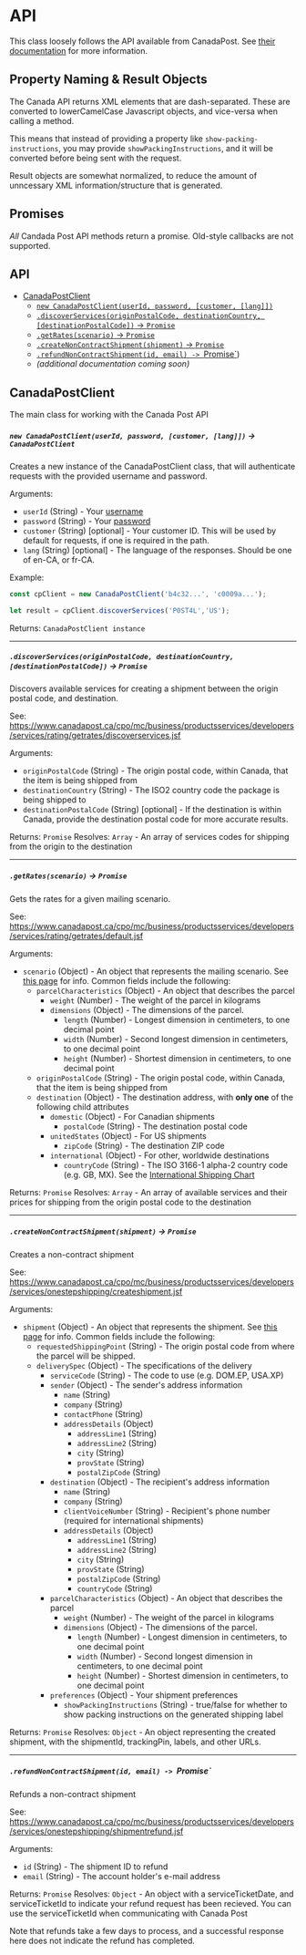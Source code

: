 # API

This class loosely follows the API available from CanadaPost. See [their documentation](https://www.canadapost.ca/cpo/mc/business/productsservices/developers/services/default.jsf) for more information.

## Property Naming & Result Objects
The Canada API returns XML elements that are dash-separated.
These are converted to lowerCamelCase Javascript objects, and vice-versa when calling a method.

This means that instead of providing a property like `show-packing-instructions`, you may provide `showPackingInstructions`,
and it will be converted before being sent with the request.

Result objects are somewhat normalized, to reduce the amount of unncessary XML information/structure that is generated.

## Promises
_All_ Candada Post API methods return a promise. Old-style callbacks are not supported.

## API
- [CanadaPostClient](#CanadaPostClient)
    - [`new CanadaPostClient(userId, password, [customer, [lang]])`](#new-canadapostclientuserid-password-customer-lang---canadapostclient)
    - [`.discoverServices(originPostalCode, destinationCountry, [destinationPostalCode])` -> `Promise`](#discoverservicesoriginpostalcode-destinationcountry-destinationpostalcode---promise)
    - [`.getRates(scenario)` -> `Promise`](#getratesscenario---promise)
    - [`.createNonContractShipment(shipment)` -> `Promise`](#createNonContractShipmentshipment---promise)
    - [`.refundNonContractShipment(id, email) -> `Promise`](#refundNonContractShipmentid-email---promise))
    - *(additional documentation coming soon)*

## CanadaPostClient
The main class for working with the Canada Post API

##### `new CanadaPostClient(userId, password, [customer, [lang]])` -> `CanadaPostClient`
Creates a new instance of the CanadaPostClient class, that will authenticate requests with the provided username and password.

Arguments:

- `userId` (String) - Your [username](https://www.canadapost.ca/cpotools/apps/drc/registered?execution=e3s1)
- `password` (String) - Your [password](https://www.canadapost.ca/cpotools/apps/drc/registered?execution=e3s1)
- `customer` (String) [optional] - Your customer ID. This will be used by default for requests, if one is required in the path.
- `lang` (String) [optional] - The language of the responses. Should be one of en-CA, or fr-CA.

Example:
```javascript
const cpClient = new CanadaPostClient('b4c32...', 'c0009a...');

let result = cpClient.discoverServices('P0ST4L','US');
```

Returns: `CanadaPostClient instance`

***

##### `.discoverServices(originPostalCode, destinationCountry, [destinationPostalCode])` -> `Promise`
Discovers available services for creating a shipment between the origin postal code, and destination.

See: https://www.canadapost.ca/cpo/mc/business/productsservices/developers/services/rating/getrates/discoverservices.jsf

Arguments:

- `originPostalCode` (String) - The origin postal code, within Canada, that the item is being shipped from
- `destinationCountry` (String) - The ISO2 country code the package is being shipped to
- `destinationPostalCode` (String) [optional] - If the destination is within Canada, provide the destination postal code for more accurate results.

Returns: `Promise`
Resolves: `Array` - An array of services codes for shipping from the origin to the destination

***

##### `.getRates(scenario)` -> `Promise`
Gets the rates for a given mailing scenario.

See: https://www.canadapost.ca/cpo/mc/business/productsservices/developers/services/rating/getrates/default.jsf

Arguments:

- `scenario` (Object) - An object that represents the mailing scenario. See [this page](https://www.canadapost.ca/cpo/mc/business/productsservices/developers/services/rating/getrates/default.jsf) for info. Common fields include the following:
  - `parcelCharacteristics` (Object) - An object that describes the parcel
    - `weight` (Number) - The weight of the parcel in kilograms
    - `dimensions` (Object) - The dimensions of the parcel.
      - `length` (Number) - Longest dimension in centimeters, to one decimal point
      - `width` (Number) - Second longest dimension in centimeters, to one decimal point
      - `height` (Number) - Shortest dimension in centimeters, to one decimal point
  - `originPostalCode` (String) - The origin postal code, within Canada, that the item is being shipped from
  - `destination` (Object) - The destination address, with **only one** of the following child attributes
    - `domestic` (Object) - For Canadian shipments
      - `postalCode` (String) - The destination postal code
    - `unitedStates` (Object) - For US shipments
      - `zipCode` (String) - The destination ZIP code
    - `international` (Object) - For other, worldwide destinations
      - `countryCode` (String) - The ISO 3166-1 alpha-2 country code (e.g. GB, MX). See the [International Shipping Chart](https://www.canadapost.ca/tools/pg/prices/RCRZ-e-ISC.pdf)

Returns: `Promise`
Resolves: `Array` - An array of available services and their prices for shipping from the origin postal code to the destination

***

##### `.createNonContractShipment(shipment)` -> `Promise`
Creates a non-contract shipment

See: https://www.canadapost.ca/cpo/mc/business/productsservices/developers/services/onestepshipping/createshipment.jsf

Arguments:
- `shipment` (Object) - An object that represents the shipment. See [this page](https://www.canadapost.ca/cpo/mc/business/productsservices/developers/services/onestepshipping/createshipment.jsf) for info. Common fields include the following:
  - `requestedShippingPoint` (String) - The origin postal code from where the parcel will be shipped.
  - `deliverySpec` (Object) - The specifications of the delivery
    - `serviceCode` (String) - The code to use (e.g. DOM.EP, USA.XP)
    - `sender` (Object) - The sender's address information
      - `name` (String)
      - `company` (String)
      - `contactPhone` (String)
      - `addressDetails` (Object)
        - `addressLine1` (String)
        - `addressLine2` (String)
        - `city` (String)
        - `provState` (String)
        - `postalZipCode` (String)
    - `destination` (Object) - The recipient's address information
      - `name` (String)
      - `company` (String)
      - `clientVoiceNumber` (String) - Recipient's phone number (required for international shipments)
      - `addressDetails` (Object)
        - `addressLine1` (String)
        - `addressLine2` (String)
        - `city` (String)
        - `provState` (String)
        - `postalZipCode` (String)
        - `countryCode` (String)
    - `parcelCharacteristics` (Object) - An object that describes the parcel
      - `weight` (Number) - The weight of the parcel in kilograms
      - `dimensions` (Object) - The dimensions of the parcel.
        - `length` (Number) - Longest dimension in centimeters, to one decimal point
        - `width` (Number) - Second longest dimension in centimeters, to one decimal point
        - `height` (Number) - Shortest dimension in centimeters, to one decimal point
    - `preferences` (Object) - Your shipment preferences
      - `showPackingInstructions` (String) - true/false for whether to show packing instructions on the generated shipping label

Returns: `Promise`
Resolves: `Object` - An object representing the created shipment, with the shipmentId, trackingPin, labels, and other URLs.

***

##### `.refundNonContractShipment(id, email) -> `Promise`
Refunds a non-contract shipment

See: https://www.canadapost.ca/cpo/mc/business/productsservices/developers/services/onestepshipping/shipmentrefund.jsf

Arguments:
- `id` (String) - The shipment ID to refund
- `email` (String) - The account holder's e-mail address

Returns: `Promise`
Resolves: `Object` - An object with a serviceTicketDate, and serviceTicketId to indicate your refund request has been recieved. You can use the serviceTicketId when communicating with Canada Post

Note that refunds take a few days to process, and a successful response here does not indicate the refund has completed.